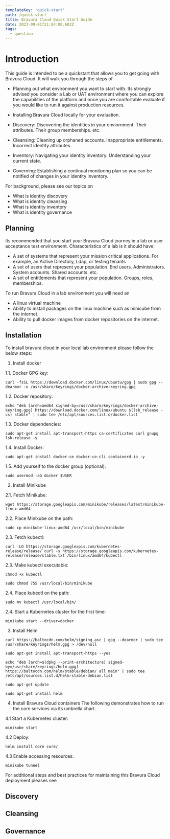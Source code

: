 ```yaml
---
templateKey: 'quick-start'
path: /quick-start
title: Bravura Cloud Quick Start Guide
date: 2023-09-01T21:04:00.682Z
tags:
  - question
---
```


# Introduction

This guide is intended to be a quickstart that allows you to get going with Bravura Cloud. It will walk you through the steps of

* Planning out what environment you want to start with. Its strongly advised you consider a Lab or UAT environment where you can explore the capabilities of the platform and once you are comfortable evaluate if you would like to run it against production resources.

* Installing Bravura Cloud locally for your evaluation.
* Discovery: Discovering the identities in your enviornment. Their attributes. Their group memberships. etc. 
* Cleansing: Cleaning up orphaned accounts. Inappropriate entitlements. Incorrect identity attributes. 
* Inventory: Navigating your identity inventory. Understanding your current state. 
* Governing: Establishing a continual monitoring plan so you can be notified of changes in your identity inventory. 

For background, please see our topics on
* What is identity discovery
* What is identity cleansing
* What is identity inventory
* What is identity governance


## Planning

Its recommended that you start your Bravura Cloud journey in a lab or user acceptance test environment. Characteristics of a lab is it should have:

* A set of systems that represent your mission critical applications. For example, an Active Directory, Ldap, or testing tenants 
* A set of users that represent your population. End users. Administrators. System accounts. Shared accounts. etc.
* A set of entitlements that represent your population. Groups, roles, memberships. 

To run Bravura Cloud in a lab environment you will need an
* A linux virtual machine
* Ability to install packages on the linux machine such as minicube from the internet. 
* Ability to pull docker images from docker repositories on the internet. 

## Installation

To install bravura cloud in your local lab environment please follow the below steps:

1. Install docker 

1.1. Docker GPG key:

`curl -fsSL https://download.docker.com/linux/ubuntu/gpg | sudo gpg --dearmor -o /usr/share/keyrings/docker-archive-keyring.gpg`

1.2. Docker repository:

`echo "deb [arch=amd64 signed-by=/usr/share/keyrings/docker-archive-keyring.gpg] https://download.docker.com/linux/ubuntu $(lsb_release -cs) stable" | sudo tee /etc/apt/sources.list.d/docker.list`

1.3. Docker dependencies:

`sudo apt-get install apt-transport-https ca-certificates curl gnupg lsb-release -y`

1.4. Install Docker:

`sudo apt-get install docker-ce docker-ce-cli containerd.io -y`

1.5. Add yourself to the docker group (optional):

`sudo usermod -aG docker $USER`

2. Install Minikube

2.1. Fetch Minikube:

`wget https://storage.googleapis.com/minikube/releases/latest/minikube-linux-amd64`

2.2. Place Minikube on the path:

`sudo cp minikube-linux-amd64 /usr/local/bin/minikube`

2.3. Fetch kubectl:

```curl -LO https://storage.googleapis.com/kubernetes-release/release/`curl -s https://storage.googleapis.com/kubernetes-release/release/stable.txt`/bin/linux/amd64/kubectl```

2.3. Make kubectl executable:

`chmod +x kubectl`

`sudo chmod 755 /usr/local/bin/minikube`

2.4. Place kubectl on the path:

`sudo mv kubectl /usr/local/bin/`

2.4. Start a Kubernetes cluster for the first time:

`minikube start --driver=docker`

3. Install Helm

`curl https://baltocdn.com/helm/signing.asc | gpg --dearmor | sudo tee /usr/share/keyrings/helm.gpg > /dev/null`

`sudo apt-get install apt-transport-https --yes`

`echo "deb [arch=$(dpkg --print-architecture) signed-by=/usr/share/keyrings/helm.gpg] https://baltocdn.com/helm/stable/debian/ all main" | sudo tee /etc/apt/sources.list.d/helm-stable-debian.list`

`sudo apt-get update`

`sudo apt-get install helm`


4. Install Bravura Cloud containers
The following demonstrates how to run the core services via its umbrella chart.

4.1 Start a Kubernetes cluster:

`minikube start`

4.2 Deploy:

`helm install core core/`

4.3 Enable accessing resources:

`minikube tunnel`

For additional steps and best practices for maintaining this Bravura Cloud deployment pleases see <REF TO DOCS>

## Discovery

## Cleansing

## Governance




